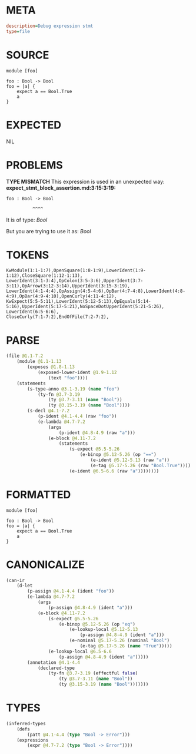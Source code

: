 # META
~~~ini
description=Debug expression stmt
type=file
~~~
# SOURCE
~~~roc
module [foo]

foo : Bool -> Bool
foo = |a| {
    expect a == Bool.True
    a
}
~~~
# EXPECTED
NIL
# PROBLEMS
**TYPE MISMATCH**
This expression is used in an unexpected way:
**expect_stmt_block_assertion.md:3:15:3:19:**
```roc
foo : Bool -> Bool
```
              ^^^^

It is of type:
    _Bool_

But you are trying to use it as:
    _Bool_

# TOKENS
~~~zig
KwModule(1:1-1:7),OpenSquare(1:8-1:9),LowerIdent(1:9-1:12),CloseSquare(1:12-1:13),
LowerIdent(3:1-3:4),OpColon(3:5-3:6),UpperIdent(3:7-3:11),OpArrow(3:12-3:14),UpperIdent(3:15-3:19),
LowerIdent(4:1-4:4),OpAssign(4:5-4:6),OpBar(4:7-4:8),LowerIdent(4:8-4:9),OpBar(4:9-4:10),OpenCurly(4:11-4:12),
KwExpect(5:5-5:11),LowerIdent(5:12-5:13),OpEquals(5:14-5:16),UpperIdent(5:17-5:21),NoSpaceDotUpperIdent(5:21-5:26),
LowerIdent(6:5-6:6),
CloseCurly(7:1-7:2),EndOfFile(7:2-7:2),
~~~
# PARSE
~~~clojure
(file @1.1-7.2
	(module @1.1-1.13
		(exposes @1.8-1.13
			(exposed-lower-ident @1.9-1.12
				(text "foo"))))
	(statements
		(s-type-anno @3.1-3.19 (name "foo")
			(ty-fn @3.7-3.19
				(ty @3.7-3.11 (name "Bool"))
				(ty @3.15-3.19 (name "Bool"))))
		(s-decl @4.1-7.2
			(p-ident @4.1-4.4 (raw "foo"))
			(e-lambda @4.7-7.2
				(args
					(p-ident @4.8-4.9 (raw "a")))
				(e-block @4.11-7.2
					(statements
						(s-expect @5.5-5.26
							(e-binop @5.12-5.26 (op "==")
								(e-ident @5.12-5.13 (raw "a"))
								(e-tag @5.17-5.26 (raw "Bool.True"))))
						(e-ident @6.5-6.6 (raw "a"))))))))
~~~
# FORMATTED
~~~roc
module [foo]

foo : Bool -> Bool
foo = |a| {
	expect a == Bool.True
	a
}
~~~
# CANONICALIZE
~~~clojure
(can-ir
	(d-let
		(p-assign @4.1-4.4 (ident "foo"))
		(e-lambda @4.7-7.2
			(args
				(p-assign @4.8-4.9 (ident "a")))
			(e-block @4.11-7.2
				(s-expect @5.5-5.26
					(e-binop @5.12-5.26 (op "eq")
						(e-lookup-local @5.12-5.13
							(p-assign @4.8-4.9 (ident "a")))
						(e-nominal @5.17-5.26 (nominal "Bool")
							(e-tag @5.17-5.26 (name "True")))))
				(e-lookup-local @6.5-6.6
					(p-assign @4.8-4.9 (ident "a")))))
		(annotation @4.1-4.4
			(declared-type
				(ty-fn @3.7-3.19 (effectful false)
					(ty @3.7-3.11 (name "Bool"))
					(ty @3.15-3.19 (name "Bool")))))))
~~~
# TYPES
~~~clojure
(inferred-types
	(defs
		(patt @4.1-4.4 (type "Bool -> Error")))
	(expressions
		(expr @4.7-7.2 (type "Bool -> Error"))))
~~~
